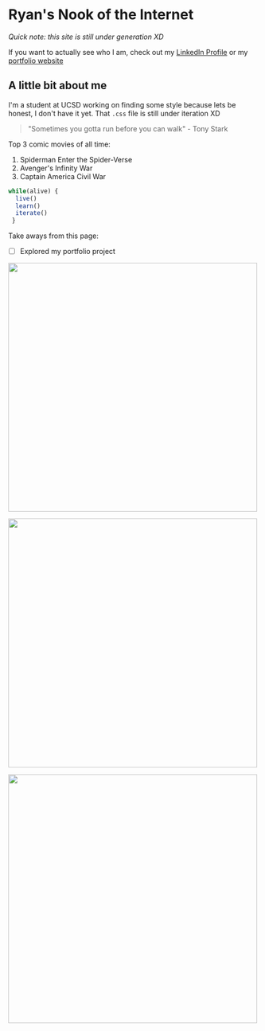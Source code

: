 # Ryan's Nook of the Internet

*Quick note: this site is still under generation XD*

If you want to actually see who I am, check out my [LinkedIn Profile](https://www.linkedin.com/in/rlay/) or my [portfolio website](https://youtu.be/dQw4w9WgXcQ)

## A little bit about me

I'm a student at UCSD working on finding some style because lets be honest, I don't have it yet. That `.css` file is still under iteration XD

> "Sometimes you gotta run before you can walk" - Tony Stark

Top 3 comic movies of all time:
1. Spiderman Enter the Spider-Verse
2. Avenger's Infinity War
3. Captain America Civil War

```JavaScript
while(alive) {
  live()
  learn()
  iterate()
 }
```

Take aways from this page:
- [ ] Explored my portfolio project

<img src="pictures/IMG_6212.jpg" height="500px" width="500px"></img>

<img src="pictures/IMG_4665.jpg" height="500px" width="500px"></img>

<img src="pictures/IMG_4738.jpg" height="500px" width="500px"></img>


